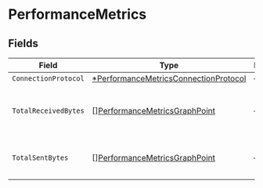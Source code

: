 # PerformanceMetrics


## Fields

| Field                                                                                                | Type                                                                                                 | Required                                                                                             | Description                                                                                          |
| ---------------------------------------------------------------------------------------------------- | ---------------------------------------------------------------------------------------------------- | ---------------------------------------------------------------------------------------------------- | ---------------------------------------------------------------------------------------------------- |
| `ConnectionProtocol`                                                                                 | [*PerformanceMetricsConnectionProtocol](../../models/shared/performancemetricsconnectionprotocol.md) | :heavy_minus_sign:                                                                                   | N/A                                                                                                  |
| `TotalReceivedBytes`                                                                                 | [][PerformanceMetricsGraphPoint](../../models/shared/performancemetricsgraphpoint.md)                | :heavy_minus_sign:                                                                                   | Return a list of total received bytes per connection                                                 |
| `TotalSentBytes`                                                                                     | [][PerformanceMetricsGraphPoint](../../models/shared/performancemetricsgraphpoint.md)                | :heavy_minus_sign:                                                                                   | Return a list of total sent bytes per connection                                                     |